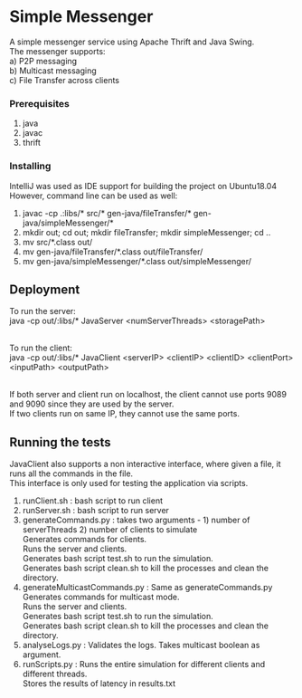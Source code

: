 # Simple Messenger
A simple messenger service using Apache Thrift and Java Swing.<br/>
The messenger supports:<br/>
a) P2P messaging<br/>
b) Multicast messaging<br/>
c) File Transfer across clients<br/>

### Prerequisites

1. java
2. javac
3. thrift

### Installing

IntelliJ was used as IDE support for building the project on Ubuntu18.04<br/>
However, command line can be used as well:<br/>
1. javac -cp .:libs/\* src/\* gen-java/fileTransfer/\* gen-java/simpleMessenger/\*
2. mkdir out; cd out; mkdir fileTransfer; mkdir simpleMessenger; cd ..
3. mv src/\*.class out/
4. mv gen-java/fileTransfer/\*.class out/fileTransfer/
5. mv gen-java/simpleMessenger/\*.class out/simpleMessenger/

## Deployment

To run the server:<br/>
java -cp out/:libs/\* JavaServer \<numServerThreads\> \<storagePath\> <br/><br/>

To run the client:<br/>
java -cp out/:libs/\* JavaClient \<serverIP\> \<clientIP\> \<clientID\> \<clientPort\> \<inputPath\> \<outputPath\> <br/><br/>

If both server and client run on localhost, the client cannot use ports 9089 and 9090 since they are used by the server.<br/>
If two clients run on same IP, they cannot use the same ports.

## Running the tests

JavaClient also supports a non interactive interface, where given a file, it runs all the commands in the file.<br/>
This interface is only used for testing the application via scripts.<br/>

1. runClient.sh : bash script to run client
2. runServer.sh : bash script to run server
3. generateCommands.py : takes two arguments - 1) number of serverThreads 2) number of clients to simulate<br/>
   Generates commands for clients.<br/>
   Runs the server and clients.<br/>
   Generates bash script test.sh to run the simulation.<br/>
   Generates bash script clean.sh to kill the processes and clean the directory.
4. generateMulticastCommands.py : Same as generateCommands.py<br/>
   Generates commands for multicast mode.<br/>
   Runs the server and clients.<br/>
   Generates bash script test.sh to run the simulation.<br/>
   Generates bash script clean.sh to kill the processes and clean the directory.
5. analyseLogs.py : Validates the logs. Takes multicast boolean as argument.
6. runScripts.py : Runs the entire simulation for different clients and different threads. <br/>
   Stores the results of latency in results.txt <br/>
